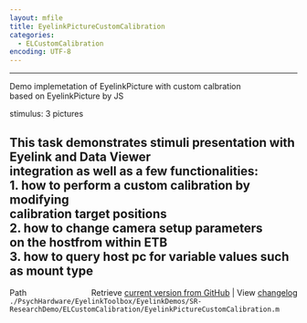 ```yaml
---
layout: mfile
title: EyelinkPictureCustomCalibration
categories:
  - ELCustomCalibration
encoding: UTF-8
---
```


----  

Demo implemetation of EyelinkPicture with custom calbration  
based on EyelinkPicture by JS  


stimulus: 3 pictures  

This task demonstrates stimuli presentation with Eyelink and Data Viewer  
integration as well as a few functionalities:  
1\. how to perform a custom calibration by modifying  
   calibration target positions  
2\. how to change camera setup parameters  
   on the hostfrom within ETB  
3\. how to query host pc for variable values such as mount type  
----  


<div class="code_header" style="text-align:right;">
  <span style="float:left;">Path&nbsp;&nbsp;</span> <span class="counter">Retrieve <a href=
  "https://raw.github.com/Psychtoolbox-3/Psychtoolbox-3/beta/./PsychHardware/EyelinkToolbox/EyelinkDemos/SR-ResearchDemo/ELCustomCalibration/EyelinkPictureCustomCalibration.m">current version from GitHub</a> | View <a href=
  "https://github.com/Psychtoolbox-3/Psychtoolbox-3/commits/beta/./PsychHardware/EyelinkToolbox/EyelinkDemos/SR-ResearchDemo/ELCustomCalibration/EyelinkPictureCustomCalibration.m">changelog</a></span>
</div>
<div class="code">
  <code>./PsychHardware/EyelinkToolbox/EyelinkDemos/SR-ResearchDemo/ELCustomCalibration/EyelinkPictureCustomCalibration.m</code>
</div>
